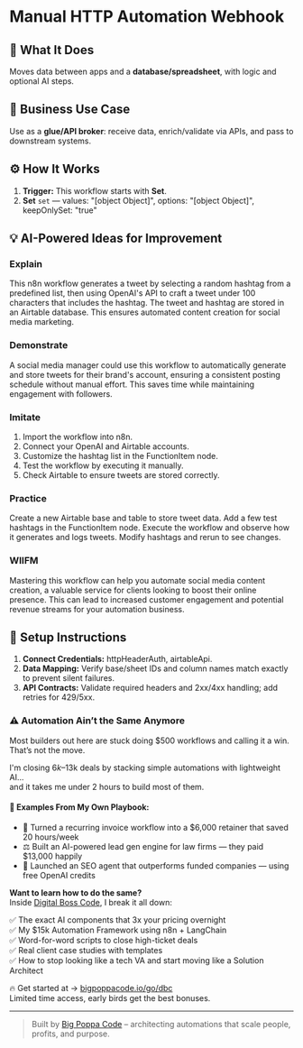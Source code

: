 # Manual HTTP Automation Webhook
  ## 🚀 What It Does
  Moves data between apps and a **database/spreadsheet**, with logic and optional AI steps.
  
  ## 💼 Business Use Case
  Use as a **glue/API broker**: receive data, enrich/validate via APIs, and pass to downstream systems.
  
  ## ⚙️ How It Works
  1. **Trigger:** This workflow starts with **Set**.
  2. **Set** `set` — values: "[object Object]", options: "[object Object]", keepOnlySet: "true"
  
  ## 💡 AI-Powered Ideas for Improvement
  ### Explain
This n8n workflow generates a tweet by selecting a random hashtag from a predefined list, then using OpenAI's API to craft a tweet under 100 characters that includes the hashtag. The tweet and hashtag are stored in an Airtable database. This ensures automated content creation for social media marketing.

### Demonstrate
A social media manager could use this workflow to automatically generate and store tweets for their brand's account, ensuring a consistent posting schedule without manual effort. This saves time while maintaining engagement with followers.

### Imitate
1. Import the workflow into n8n.
2. Connect your OpenAI and Airtable accounts.
3. Customize the hashtag list in the FunctionItem node.
4. Test the workflow by executing it manually.
5. Check Airtable to ensure tweets are stored correctly.

### Practice
Create a new Airtable base and table to store tweet data. Add a few test hashtags in the FunctionItem node. Execute the workflow and observe how it generates and logs tweets. Modify hashtags and rerun to see changes.

### WIIFM
Mastering this workflow can help you automate social media content creation, a valuable service for clients looking to boost their online presence. This can lead to increased customer engagement and potential revenue streams for your automation business.
  
  ## 🔧 Setup Instructions
  1. **Connect Credentials:** httpHeaderAuth, airtableApi.
2. **Data Mapping:** Verify base/sheet IDs and column names match exactly to prevent silent failures.
3. **API Contracts:** Validate required headers and 2xx/4xx handling; add retries for 429/5xx.
  
### ⚠️ Automation Ain’t the Same Anymore

Most builders out here are stuck doing $500 workflows and calling it a win.  
That’s not the move.  

I'm closing $6k–$13k deals by stacking simple automations with lightweight AI...  
and it takes me under 2 hours to build most of them.

#### 🧠 Examples From My Own Playbook:
- 🔁 Turned a recurring invoice workflow into a $6,000 retainer that saved 20 hours/week  
- ⚖️ Built an AI-powered lead gen engine for law firms — they paid $13,000 happily  
- 🚀 Launched an SEO agent that outperforms funded companies — using free OpenAI credits  

**Want to learn how to do the same?**  
Inside [Digital Boss Code](https://bigpoppacode.io/go/dbc), I break it all down:

✅ The exact AI components that 3x your pricing overnight  
✅ My $15k Automation Framework using n8n + LangChain  
✅ Word-for-word scripts to close high-ticket deals  
✅ Real client case studies with templates  
✅ How to stop looking like a tech VA and start moving like a Solution Architect  

🔥 Get started at → [bigpoppacode.io/go/dbc](https://bigpoppacode.io/go/dbc)  
Limited time access, early birds get the best bonuses.

---
> Built by [Big Poppa Code](https://bigpoppacode.io) – architecting automations that scale people, profits, and purpose.
  